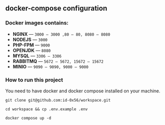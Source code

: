 ## docker-compose configuration
### Docker images contains:
- **NGINX** — `3000 – 3000 ,80 – 80, 8080 – 8080`
- **NODEJS** — `3000`
- **PHP-FPM** — `9000`
- **OPENJDK** — `8080`
- **MYSQL** — `3306 – 3306`
- **RABBITMQ** — `5672 – 5672, 15672 – 15672`
- **MINIO** — `9090 – 9090, 9000 – 9000`
### How to run this project
You need to have docker and docker compose installed on your machine.
```
git clone git@github.com:id-0x56/workspace.git
```
```
cd workspace && cp .env.example .env
```
```
docker compose up -d
```

